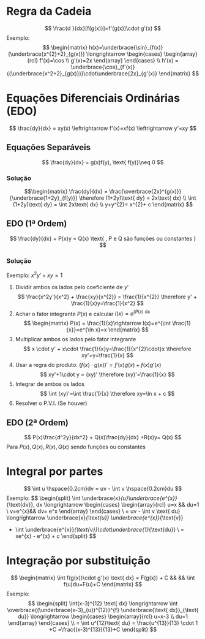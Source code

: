 # Regra da Cadeia
$$
\frac{d }{dx}[f(g(x))]=f'(g(x))\cdot g'(x)
$$
Exemplo:
$$
\begin{matrix}
h(x)=\underbrace{\sin}_{f(x)}(\underbrace{x^{2}+2}_{g(x)})
\longrightarrow
\begin{cases}
\begin{array}{rcl}
f'(x)=\cos \\ g'(x)=2x  \end{array} 
\end{cases} \\
h'(x) = \underbrace{\cos}_{f'(x)}{(\underbrace{x^2+2}_{g(x)})}\cdot\underbrace{2x}_{g'(x)}
\end{matrix}
$$
# Equações Diferenciais Ordinárias (EDO)
$$
\frac{dy}{dx} = xy(x) \leftrightarrow f'(x)=xf(x) \leftrightarrow y'=xy
$$
## Equações Separáveis
$$
\frac{dy}{dx} = g(x)f(y), \text{  f(y)}\neq 0
$$
### Solução
$$\begin{matrix}
\frac{dy}{dx} = \frac{\overbrace{2x}^{g(x)}}{\underbrace{1+2y}_{f(y)}} \therefore (1+2y)\text{ dy} = 2x\text{ dx} \\ 
\int (1+2y)\text{ dy} = \int 2x\text{ dx} \\ 
y+y^{2}= x^{2}+ c
\end{matrix}
$$
## EDO (1ª Ordem)
$$
\frac{dy}{dx} + P(x)y = Q(x) \text{ , P e Q são funções ou constantes }
$$
### Solução
Exemplo: $x^2y'+xy=1$
1. Dividir ambos os lados pelo coeficiente de $y'$
	$$
	\frac{x^2y'}{x^2} + \frac{xy}{x^{2}} = \frac{1}{x^{2}} \therefore y' + \frac{1}{x}y=\frac{1}{x^2}
$$
2. Achar o fator integrante $P(x)$ e calcular $I(x)=e^{\int P(x) \text{ dx}}$ 
	$$
	\begin{matrix}
	 P(x) = \frac{1}{x}\rightarrow I(x)=e^{\int \frac{1}{x}}=e^{\ln x}=x
	\end{matrix}
$$
3. Multiplicar ambos os lados pelo fator integrante
	$$
	x \cdot y' + x\cdot \frac{1}{x}y=\frac{1}{x^{2}\cdot}x \therefore xy'+y=\frac{1}{x}
$$
4. Usar a regra do produto: $(f(x)\cdot g(x))'=f'(x)g(x)+f(x)g'(x)$
	$$
	xy'+1\cdot y = (xy)' \therefore (xy)'=\frac{1}{x}
$$
5. Integrar de ambos os lados
	$$
	\int (xy)'=\int \frac{1}{x} \therefore xy=\ln x + c
$$
6. Resolver o P.V.I. (Se houver)
## EDO (2ª Ordem)

$$
P(x)\frac{d^2y}{dx^2} + Q(x)\frac{dy}{dx} +R(x)y= Q(x)
$$
Para $P(x),Q(x),R(x),Q(x)$ sendo funções ou constantes

# Integral por partes
$$
\int u \hspace{0.2cm}dv = uv - \int v \hspace{0.2cm}du
$$
Exemplo:
$$
\begin{split}
\int \underbrace{x}_{u}\underbrace{e^{x}}_{\text{dv}}\, dx \longrightarrow
\begin{cases}
\begin{array}{rcl}
u=x && du=1 \\
v=e^{x}&& dv= e^x
\end{array} 
\end{cases} 
\\
= uv - \int v \text{ du} \longrightarrow 
\underbrace{x}_{\text{u}} \underbrace{e^{x}}_{\text{v}} 
- \int \underbrace{e^{x}}_{\text{v}}\cdot\underbrace{1}_{\text{du}}
\\ = xe^{x} - e^{x} + c
\end{split}
$$
# Integração por substituição
$$
\begin{matrix}
\int f(g(x))\cdot g'(x) \text{ dx} = F(g(x)) + C && && \int f(u)du=F(u)+C
\end{matrix}
$$
Exemplo:
$$
\begin{split}
\int(x-3)^{12} \text{ dx}
\longrightarrow
\int \overbrace{(\underbrace{x-3}_{u})^{12}}^{f} \underbrace{\text{ dx}}_{\text{ du}} 
\longrightarrow
\begin{cases}
\begin{array}{rcl}
u=x-3 \\ du=1  \end{array} 
\end{cases} 
\\
= \int u^{12}\text{ du} = \frac{u^{13}}{13} \cdot 1 +C =\frac{(x-3)^{13}}{13}+C 
\end{split}
$$
